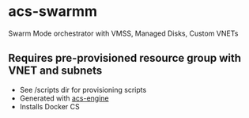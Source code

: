 # acs-swarmm
Swarm Mode orchestrator with VMSS, Managed Disks, Custom VNETs
## Requires pre-provisioned resource group with VNET and subnets
- See /scripts dir for provisioning scripts
- Generated with [acs-engine](https://github.com/Azure/acs-engine)
- Installs Docker CS
